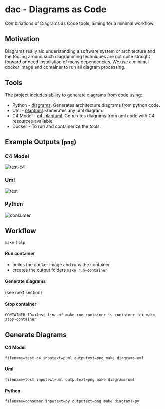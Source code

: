 # dac - Diagrams as Code
Combinations of Diagrams as Code tools, aiming for a minimal workflow.

## Motivation
Diagrams really aid understanding a software system or architecture and the tooling around such diagramming techniques are not quite straight forward or need installation of many dependencies.
We use a minimal docker image and container to run all diagram processing.

## Tools
The project includes ability to generate diagrams from code using:
- Python - [diagrams](https://diagrams.mingrammer.com/). Generates architecture diagrams from python code.
- Uml - [plantuml](https://plantuml.com/). Generates any uml diagram.
- C4 Model - [c4-plantuml](https://github.com/plantuml-stdlib/C4-PlantUML). Generates diagrams from uml code with C4 resources available.
- Docker - To run and containerize the tools.

## Example Outputs (`png`)

### C4 Model
![test-c4](https://user-images.githubusercontent.com/16656207/179087128-b4fe4921-abfd-42ce-9c03-fb7b382d366c.png)

### Uml
![test](https://user-images.githubusercontent.com/16656207/179087059-f841f2fb-699a-4466-821e-ef8bd519477d.png)

### Python
![consumer](https://user-images.githubusercontent.com/16656207/179086957-85fffea6-bd55-4d88-9598-a69f5a4d0302.png)


## Workflow
`make help`
#### Run container
- builds the docker image and runs the container
- creates the output folders
`make run-container`

#### Generate diagrams
(see next section)

#### Stop container
`CONTAINER_ID=<last line of make run-container is container id> make stop-container`

## Generate Diagrams
#### C4 Model
`filename=test-c4 inputext=puml outputext=png make diagrams-uml`

#### Uml
`filename=test inputext=uml outputext=png make diagrams-uml`

#### Python
`filename=consumer inputext=py outputext=png make diagrams-py`
